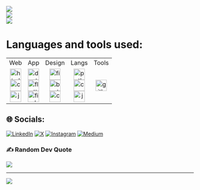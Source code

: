 
![](https://github-readme-streak-stats.herokuapp.com/?user=PranavPaliwal&theme=dark&hide_border=false)<br/>
![](https://github-readme-stats.vercel.app/api?username=PranavPaliwal&theme=dark&hide_border=false&include_all_commits=false&count_private=false)<br/>
![](https://github-readme-stats.vercel.app/api/top-langs/?username=PranavPaliwal&theme=dark&hide_border=false&include_all_commits=false&count_private=false&layout=compact)


<h1>Languages and tools used:</h1>
<table align="center">
<tbody>
<tr>
<td align="center">Web</td>
<td align="center">App</td>
<td align="center">Design</td>
<td align="center">Langs</td>
<td align="center">Tools</td>
</tr>
<tr>
<td style="text-align:center">
    <img src="https://img.shields.io/badge/--black?logo=html5&logoColor=f5f5f5" alt="html" title="HTML" height="30"> <br>
    <img src="https://img.shields.io/badge/--black?logo=css3" alt="css" title="CSS" height="30"> <br>
    <img src="https://img.shields.io/badge/--black?logo=javascript&logoColor=f5f5f5" alt="js" title="JavaScript" height="30">
</td>
<td style="text-align:center">
    <img src="https://img.shields.io/badge/--black?logo=dart&logoColor=f5f5f5" alt="dart" title="Dart" height="30"> <br>
    <img src="https://img.shields.io/badge/--black?logo=FLUTTER&logoColor=f5f5f5" alt="flutter" title="Flutter" height="30"> <br>
    <img src="https://img.shields.io/badge/--black?logo=firebase&logoColor=f5f5f5" alt="firebase" title="Firebase" height="30">
</td>
<td style="text-align:center">
        <img src="https://img.shields.io/badge/--black?logo=figma&logoColor=f5f5f5" alt="figma" title="Figma" height="30"> <br>
        <img src="https://img.shields.io/badge/--black?logo=blender&logoColor=f5f5f5" alt="bart" title="Blender" height="30"> <br>
        <img src="https://img.shields.io/badge/--black?logo=canva&logoColor=f5f5f5" alt="canva" title="Canva" height="30"> <br>
</td>
<td style="text-align:center">
    <img src="https://img.shields.io/badge/--black?logo=python&logoColor=f5f5f5" alt="python" title="Python" height="30"> <br>
    <img src="https://img.shields.io/badge/--black?logo=c&logoColor=f5f5f5" alt="c" title="C" height="30"> <br>
    <img src="https://img.shields.io/badge/--black?logo=JAVA&logoColor=f5f5f5" alt="java" title="Java" height="30"> <br>
</td>

<td style="text-align:center">
    <img src="https://img.shields.io/badge/--black?logo=github&logoColor=f5f5f5" alt="github" title="GitHub" height="30"> <br>
</td>
</tr>
</tbody>
</table>
<be>

## 🌐 Socials:
[![LinkedIn](https://img.shields.io/badge/LinkedIn-%230077B5.svg?logo=linkedin&logoColor=white)](https://linkedin.com/in/Pranavpaliwal)
[![X](https://img.shields.io/badge/X-black.svg?logo=X&logoColor=white)](https://x.com/PranavPaliwal)
[![Instagram](https://img.shields.io/badge/Instagram-%23E4405F.svg?logo=Instagram&logoColor=white)](https://instagram.com/just_pranavv)
[![Medium](https://img.shields.io/badge/Medium-12100E?logo=medium&logoColor=white)](https://medium.com/@Pranavpaliwal)

### ✍️ Random Dev Quote
![](https://quotes-github-readme.vercel.app/api?type=horizontal&theme=dark)


---
[![](https://visitcount.itsvg.in/api?id=PranavPaliwal&icon=10&color=13)](https://visitcount.itsvg.in)

<!-- Proudly created with GPRM ( https://gprm.itsvg.in ) -->
